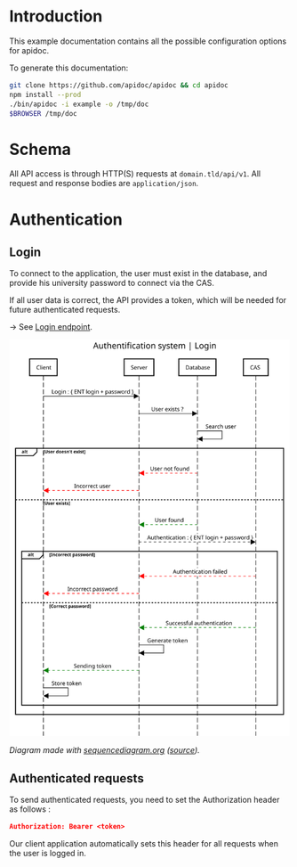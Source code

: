 # Introduction

This example documentation contains all the possible configuration options for apidoc.

To generate this documentation:

```bash
git clone https://github.com/apidoc/apidoc && cd apidoc
npm install --prod
./bin/apidoc -i example -o /tmp/doc
$BROWSER /tmp/doc
```

# Schema

All API access is through HTTP(S) requests at `domain.tld/api/v1`. All request and response bodies are `application/json`.

# Authentication

## Login

To connect to the application, the user must exist in the database, and provide his university password to connect via the CAS.

If all user data is correct, the API provides a token, which will be needed for future authenticated requests.

-> See [Login endpoint](#post-login).

![Login system diagram](/assets/AuthLoginDiagram.svg)

_Diagram made with [sequencediagram.org](https://sequencediagram.org/) ([source](/assets/AuthLoginDiagramSource.txt))._

## Authenticated requests

To send authenticated requests, you need to set the Authorization header as follows :

```json
Authorization: Bearer <token>
```

Our client application automatically sets this header for all requests when the user is logged in.
